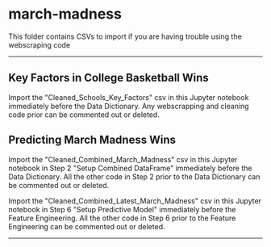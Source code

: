 # march-madness
This folder contains CSVs to import if you are having trouble using the webscraping code

---

## Key Factors in College Basketball Wins

Import the "Cleaned_Schools_Key_Factors" csv in this Jupyter notebook immediately before the Data Dictionary. Any webscrapping and cleaning code prior can be commented out or deleted.   

## Predicting March Madness Wins

Import the "Cleaned_Combined_March_Madness" csv in this Jupyter notebook in Step 2 "Setup Combined DataFrame" immediately before the Data Dictionary. All the other code in Step 2 prior to the Data Dictionary can be commented out or deleted.

Import the "Cleaned_Combined_Latest_March_Madness" csv in this Jupyter notebook in Step 6 "Setup Predictive Model" immediately before the Feature Engineering. All the other code in Step 6 prior to the Feature Engineering can be commented out or deleted.

---
